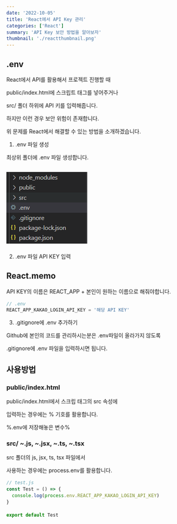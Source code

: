 ```yaml
---
date: '2022-10-05'
title: 'React에서 API Key 관리'
categories: ['React']
summary: 'API Key 보안 방법을 알아보자'
thumbnail: './reactthumbnail.png'
---
```


## .env

React에서 API를 활용해서 프로젝트 진행할 때

public/index.html에 스크립트 태그를 넣어주거나

src/ 폴더 하위에 API 키를 입력해줍니다.

하지만 이런 경우 보안 위험이 존재합니다.

위 문제를 React에서 해결할 수 있는 방법을 소개하겠습니다.

1. .env 파일 생성

최상위 폴더에 .env 파일 생성합니다.

## ![file:///C:/Reactblog/LEEBLOG/static/reactapisecurity/vscode.PNG](../static/reactapisecurity/vscode.PNG)

2. .env 파일 API KEY 입력

## React.memo

API KEY의 이름은 REACT_APP + 본인이 원하는 이름으로 해줘야합니다.

```javascript
// .env
REACT_APP_KAKAO_LOGIN_API_KEY = '해당 API KEY'
```

3. .gitignore에 .env 추가하기

Github에 본인의 코드를 관리하시는분은 .env파일이 올라가지 않도록

.gitignore에 .env 파일을 입력하시면 됩니다.

## 사용방법

### public/index.html

public/index.html에서 스크립 태그의 src 속성에

입력하는 경우에는 % 기호를 활용합니다.

%.env에 저장해놓은 변수%

### src/ ~.js, ~.jsx, ~.ts, ~.tsx

src 폴더의 js, jsx, ts, tsx 파일에서

사용하는 경우에는 process.env를 활용합니다.

```javascript
// test.js
const Test = () => {
  console.log(process.env.REACT_APP_KAKAO_LOGIN_API_KEY)
}

export default Test
```
